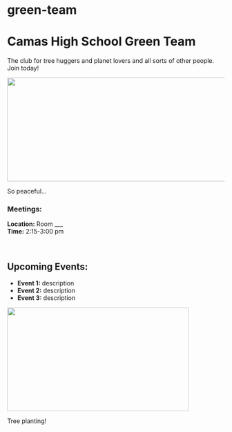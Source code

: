 # green-team
<!DOCTYPEhtml>
<html>
  <head>
    <title>CHSGreenTeam</title>
  </head>
  <body>
    <h1 class="Arial navy">
      Camas High School Green Team
    </h1>
    <p class="Arial">
    The club for tree huggers and planet lovers and all sorts of other people. Join today!
    </p>
    <img width="520" height="240" src="https://static1.visitestonia.com/images/2890339/Estonian_forest_reasons_to_visit_Sven_Zacek.jpg">
    <p class="Arial">
    So peaceful...
    </p>
    <h3 class="Arial green">
    Meetings:
    </h3>
      <p class="Arial">
      <strong>Location:</strong> Room ___
      <br>
      <strong>Time:</strong> 2:15-3:00 pm
      </p>
  <br>
    <h2 class="Arial teal">
    Upcoming Events:
    </h2>
      <ul class="Arial">
        <li><strong class="orange">Event 1:</strong> description</li>
        <li><strong>Event 2:</strong> description</li>
        <li><strong>Event 3:</strong> description</li>
      </ul>
    <img width="420" height="240" src="http://www.seneca-enterprises.com/files/images/tree-planting-content.jpg">
    <p class="Arial">
    Tree planting!
    </p>
  </body>
</html>
